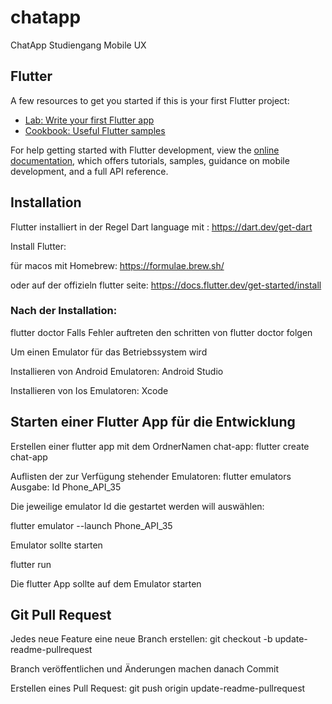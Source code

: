 # chatapp
ChatApp Studiengang Mobile UX

## Flutter
A few resources to get you started if this is your first Flutter project:

- [Lab: Write your first Flutter app](https://docs.flutter.dev/get-started/codelab)
- [Cookbook: Useful Flutter samples](https://docs.flutter.dev/cookbook)

For help getting started with Flutter development, view the
[online documentation](https://docs.flutter.dev/), which offers tutorials,
samples, guidance on mobile development, and a full API reference.

## Installation
Flutter installiert in der Regel Dart language mit : https://dart.dev/get-dart

Install Flutter: 

für macos mit Homebrew: https://formulae.brew.sh/

oder auf der offizieln flutter seite: https://docs.flutter.dev/get-started/install

### Nach der Installation:
flutter doctor 
Falls Fehler auftreten den schritten von flutter doctor folgen

Um einen Emulator für das Betriebssystem wird 

Installieren von Android Emulatoren: Android Studio 

Installieren von Ios Emulatoren: Xcode

## Starten einer Flutter App für die Entwicklung

Erstellen einer flutter app mit dem OrdnerNamen chat-app:
flutter create chat-app

Auflisten der zur Verfügung stehender Emulatoren:
flutter emulators
Ausgabe: 
Id
Phone_API_35

Die jeweilige emulator Id die gestartet werden will auswählen:

flutter emulator --launch Phone_API_35 

Emulator sollte starten

flutter run

Die flutter App sollte auf dem Emulator starten

## Git Pull Request

Jedes neue Feature eine neue Branch erstellen:
git checkout -b update-readme-pullrequest 

Branch veröffentlichen und Änderungen machen danach Commit

Erstellen eines Pull Request: 
git push origin update-readme-pullrequest


